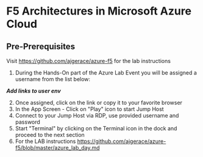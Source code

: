 # F5 Architectures in Microsoft Azure Cloud

## Pre-Prerequisites

Visit https://github.com/ajgerace/azure-f5 for the lab instructions

1. During the Hands-On part of the Azure Lab Event you will be assigned a username from the list below:

***Add links to user env***

2. Once assigned, click on the link or copy it to your favorite browser
3. In the App Screen - Click on "Play" icon to start Jump Host
4. Connect to your Jump Host via RDP, use provided username and password
5. Start "Terminal" by clicking on the Terminal icon in the dock and proceed to the next section
6. For the LAB instructions https://github.com/ajgerace/azure-f5/blob/master/azure_lab_day.md
